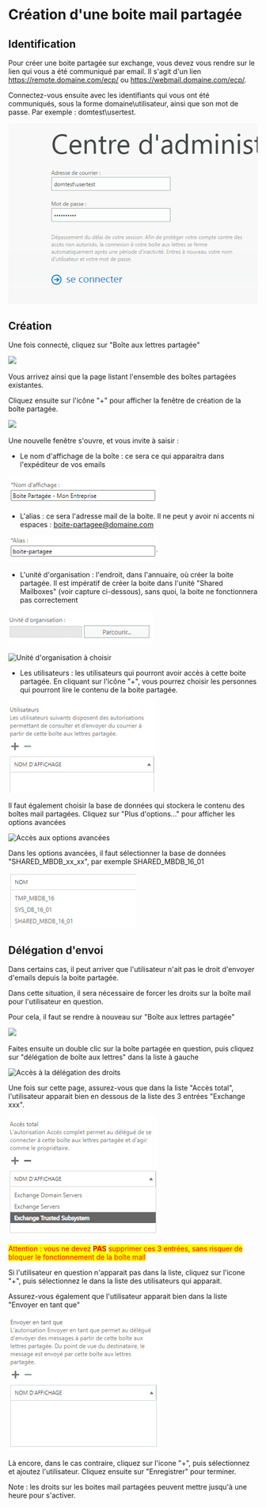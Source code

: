 # Création d'une boite mail partagée

## Identification

Pour créer une boite partagée sur exchange, vous devez vous rendre sur le lien qui vous a été communiqué par email. Il s'agit d'un lien https://remote.domaine.com/ecp/ ou https://webmail.domaine.com/ecp/.

Connectez-vous ensuite avec les identifiants qui vous ont été communiqués, sous la forme domaine\utilisateur, ainsi que son mot de passe. Par exemple : domtest\usertest.

![Interface de connexion à Exchange](<../../../../.gitbook/assets/image (8).png>)

## Création

Une fois connecté, cliquez sur "Boîte aux lettres partagée"

![](../../../../.gitbook/assets/shared\_mbx.png)

Vous arrivez ainsi que la page listant l'ensemble des boîtes partagées existantes.

Cliquez ensuite sur l'icône "+" pour afficher la fenêtre de création de la boîte partagée.

![](../../../../.gitbook/assets/create\_shared.png)

Une nouvelle fenêtre s'ouvre, et vous invite à saisir :

* Le nom d'affichage de la boîte : ce sera ce qui apparaitra dans l'expéditeur de vos emails

![Nom de la boîte partagée](<../../../../.gitbook/assets/image (2).png>)

* L'alias : ce sera l'adresse mail de la boite. Il ne peut y avoir ni accents ni espaces : boite-partagee@domaine.com

![Adresse mail de la boîte partagée](<../../../../.gitbook/assets/image (9).png>)

* L'unité d'organisation : l'endroit, dans l'annuaire, où créer la boite partagée. Il est impératif de créer la boite dans l'unité "Shared Mailboxes" (voir capture ci-dessous), sans quoi, la boite ne fonctionnera pas correctement

![Sélection de l'unité d'organisation](<../../../../.gitbook/assets/image (1).png>)

![Unité d'organisation à choisir](../../../../.gitbook/assets/ad\_schema.png)



* Les utilisateurs : les utilisateurs qui pourront avoir accès à cette boite partagée. En cliquant sur l'icône "+", vous pourrez choisir les personnes qui pourront lire le contenu de la boite partagée.

![Délégation de la boite mail](<../../../../.gitbook/assets/image (6).png>)

Il faut également choisir la base de données qui stockera le contenu des boîtes mail partagées. Cliquez sur "Plus d'options..." pour afficher les options avancées

![Accès aux options avancées](../../../../.gitbook/assets/more\_options.png)

Dans les options avancées, il faut sélectionner la base de données "SHARED\_MBDB\_xx\_xx", par exemple SHARED\_MBDB\_16\_01

![Choix de la base de données](<../../../../.gitbook/assets/image (7).png>)

## Délégation d'envoi

Dans certains cas, il peut arriver que l'utilisateur n'ait pas le droit d'envoyer d'emails depuis la boite partagée.

Dans cette situation, il sera nécessaire de forcer les droits sur la boîte mail pour l'utilisateur en question.

Pour cela, il faut se rendre à nouveau sur "Boîte aux lettres partagée"

![](../../../../.gitbook/assets/shared\_mbx.png)

Faites ensuite un double clic sur la boîte partagée en question, puis cliquez sur "délégation de boîte aux lettres" dans la liste à gauche

![Accès à la délégation des droits](../../../../.gitbook/assets/delegate\_clic.png)

Une fois sur cette page, assurez-vous que dans la liste "Accès total", l'utilisateur apparait bien en dessous de la liste des 3 entrées "Exchange xxx".

![Délégations en accès total](<../../../../.gitbook/assets/image (5).png>)

<mark style="color:red;">Attention : vous ne devez</mark> <mark style="color:red;"></mark><mark style="color:red;">**PAS**</mark> <mark style="color:red;"></mark><mark style="color:red;">supprimer ces 3 entrées, sans risquer de bloquer le fonctionnement de la boîte mail</mark>

Si l'utilisateur en question n'apparait pas dans la liste, cliquez sur l'icone "+", puis sélectionnez le dans la liste des utilisateurs qui apparait.

Assurez-vous également que l'utilisateur apparait bien dans la liste "Envoyer en tant que"

![Délégations en envoi](<../../../../.gitbook/assets/image (3).png>)

Là encore, dans le cas contraire, cliquez sur l'icone "+", puis sélectionnez et ajoutez l'utilisateur. Cliquez ensuite sur "Enregistrer" pour terminer.

Note : les droits sur les boites mail partagées peuvent mettre jusqu'à une heure pour s'activer.
